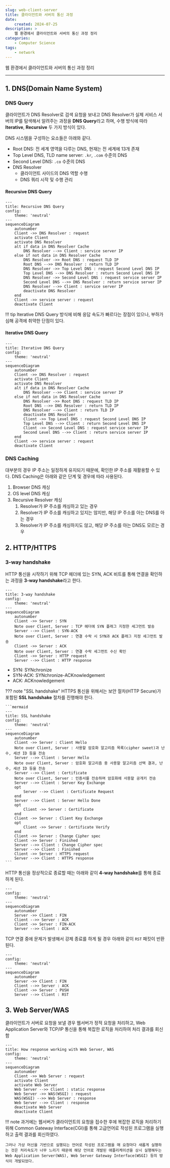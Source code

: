 ```yaml
---
slug: web-client-server
title: 클라이언트와 서버의 통신 과정
date:
    created: 2024-07-25
description: >
    웹 환경에서 클라이언트와 서버의 통신 과정 정리
categories:
    - Computer Science
tags:
    - network
---
```


웹 환경에서 클라이언트와 서버의 통신 과정 정리  

<!-- more -->

---

## 1. DNS(Domain Name System)

### DNS Query

클라이언트가 DNS Resolver로 검색 요청을 보내고 DNS Resolver가 실제 서비스 서버의 IP를 탐색해서 알려주는 과정을 **DNS Query**라고 하며, 수행 방식에 따라 **Iterative**, **Recursive** 두 가지 방식이 있다.  

DNS 시스템을 구성하는 요소들은 아래와 같다.  

- Root DNS: 전 세계 영역을 다루는 DNS, 현재는 전 세계에 13개 존재
- Top Level DNS, TLD name server: `.kr`, `.com` 수준의 DNS
- Second Level DNS: `.co` 수준의 DNS
- DNS Resolver
    - 클라이언트 사이드의 DNS 역할 수행
    - DNS 쿼리 시작 및 수행 관리

#### Recursive DNS Query

```mermaid
---
title: Recursive DNS Query
config:
    theme: 'neutral'
---
sequenceDiagram
    autonumber
    Client ->> DNS Resolver : request
    activate Client
    activate DNS Resolver
    alt if data in DNS Resolver Cache
        DNS Resolver -->> Client : service server IP
    else if not data in DNS Resolver Cache
        DNS Resolver ->> Root DNS : request TLD IP
        Root DNS -->> DNS Resolver : return TLD IP
        DNS Resolver ->> Top Level DNS : request Second Level DNS IP
        Top Level DNS -->> DNS Resolver : return Second Level DNS IP
        DNS Resolver ->> Second Level DNS : request service server IP
        Second Level DNS -->> DNS Resolver : return service server IP
        DNS Resolver -->> Client : service server IP
        deactivate DNS Resolver
    end
    Client ->> service server : request
    deactivate Client
```

!!! tip
    Iterative DNS Query 방식에 비해 응답 속도가 빠르다는 장점이 있으나, 부하가 심해 공격에 취약한 단점이 있다.  

#### Iterative DNS Query

```mermaid
---
title: Iterative DNS Query
config:
    theme: 'neutral'
---
sequenceDiagram
    autonumber
    Client ->> DNS Resolver : request
    activate Client
    activate DNS Resolver
    alt if data in DNS Resolver Cache
        DNS Resolver -->> Client : service server IP
    else if not data in DNS Resolver Cache
        DNS Resolver ->> Root DNS : request TLD IP
        Root DNS -->> DNS Resolver : return TLD IP
        DNS Resolver -->> Client : return TLD IP
        deactivate DNS Resolver
        Client ->> Top Level DNS : request Second Level DNS IP
        Top Level DNS -->> Client : return Second Level DNS IP
        Client ->> Second Level DNS : request service server IP
        Second Level DNS -->> Client : return service server IP
    end
    Client ->> service server : request
    deactivate Client
```

### DNS Caching

대부분의 경우 IP 주소는 일정하게 유지되기 때문에, 확인한 IP 주소를 재활용할 수 있다. DNS Caching은 아래와 같은 단계 및 경우에 따라 사용된다.  

1. Browser DNS 캐싱
1. OS level DNS 캐싱
1. Recursive Resolver 캐싱
    1. Resolver가 IP 주소를 캐싱하고 있는 경우
    1. Resolver가 IP 주소를 캐싱하고 있지는 않지만, 해당 IP 주소를 아는 DNS를 아는 경우
    1. Resolver가 IP 주소를 캐싱하지도 않고, 해당 IP 주소를 아는 DNS도 모르는 경우


## 2. HTTP/HTTPS

### 3-way handshake

HTTP 통신을 시작하기 위해 TCP 헤더에 있는 SYN, ACK 비트를 통해 연결을 확인하는 과정을 **3-way handshake**라고 한다.  

```mermaid
---
title: 3-way handshake
config:
    theme: 'neutral'
---
sequenceDiagram
    autonumber
    Client ->> Server : SYN
    Note over Client, Server : TCP 헤더에 SYN 플래그 지정한 세그먼트 발송
    Server -->> Client : SYN-ACK
    Note over Client, Server : 연결 수락 시 SYN과 ACK 플래그 지정 세그먼트 발송
    Client ->> Server : ACK
    Note over Client, Server : 연결 수락 세그먼트 수신 확인
    Client ->> Server : HTTP request
    Server -->> Client : HTTP response
```

- SYN: SYNchronize
- SYN-ACK: SYNchronize-ACKnowledgement
- ACK: ACKnowledgement

??? note "SSL handshake"
    HTTPS 통신을 위해서는 보안 절차(HTTP Secure)가 포함된 **SSL handshake** 절차를 진행해야 한다.  

    ```mermaid
    ---
    title: SSL handshake
    config:
        theme: 'neutral'
    ---
    sequenceDiagram
        autonumber
        Client ->> Server : Client Hello
        Note over Client, Server : 사용할 암호화 알고리즘 목록(cipher sweet)과 난수, 세션 ID 등을 전송
        Server -->> Client : Server Hello
        Note over Client, Server : 암호화 알고리즘 중 사용할 알고리즘 선택 결과, 난수, 세션 ID 등을 전송
        Server -->> Client : Certificate
        Note over Client, Server : 인증서를 전송하며 암호화에 사용할 공개키 전송
        Server -->> Client : Server Key Exchange
        opt
            Server -->> Client : Certificate Request
        end
        Server -->> Client : Server Hello Done
        opt
            Client ->> Server : Certificate
        end
        Client ->> Server : Client Key Exchange
        opt
            Client ->> Server : Certificate Verify
        end
        Client ->> Server : Change Cipher spec
        Client ->> Server : Finished
        Server -->> Client : Change Cipher spec
        Server -->> Client : Finished
        Client ->> Server : HTTPS request
        Server -->> Client : HTTPS response
    ```

HTTP 통신을 정상적으로 종료할 때는 아래와 같이 **4-way handshake**를 통해 종료하게 된다.  

```mermaid
---
config:
    theme: 'neutral'
---
sequenceDiagram
    autonumber
    Server ->> Client : FIN
    Client -->> Server : ACK
    Client ->> Server : FIN-ACK
    Server -->> Client : ACK
```

TCP 연결 중에 문제가 발생해서 강제 종료를 하게 될 경우 아래와 같이 `RST` 패킷이 반환된다.  

```mermaid
---
config:
    theme: 'neutral'
---
sequenceDiagram
    autonumber
    Server ->> Client : FIN
    Client -->> Server : ACK
    Client ->> Server : PUSH
    Server -->> Client : RST
```

## 3. Web Server/WAS

클라이언트가 서버로 요청을 보낼 경우 웹서버가 정적 요청을 처리하고, Web Application Server와 TCP/IP 통신을 통해 복잡한 로직을 처리하여 처리 결과를 회신함  

```mermaid
---
title: How response working with Web Server, WAS
config:
    theme: 'neutral'
---
sequenceDiagram
    autonumber
    Client ->> Web Server : request
    activate Client
    activate Web Server
    Web Server -->> Client : static response
    Web Server ->> WAS(WSGI) : request
    WAS(WSGI) -->> Web Server : response
    Web Server -->> Client : response
    deactivate Web Server
    deactivate Client
```

!!! note
    과거에는 웹서버가 클라이언트의 요청을 접수한 후에 복잡한 로직을 처리하기 위해 Common Gateway Interface(CGI)를 통해 고급언어로 작성된 프로그램을 실행하고 출력 결과를 회신하였다.  

    그러나 가상 머신을 기반으로 실행되는 언어로 작성된 프로그램을 매 요청마다 새롭게 실행하는 것은 처리속도가 너무 느리기 때문에 해당 언어로 개발된 애플리케이션을 상시 실행해두는 Web Application Server(WAS), Web Server Gateway Interface(WSGI) 등의 방식이 개발되었다.  
